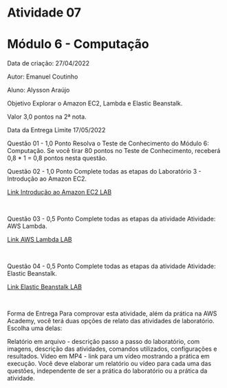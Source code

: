 # Atividade 07
# Módulo 6 - Computação
Data de criação: 27/04/2022

Autor: Emanuel Coutinho

Aluno: Alysson Araújo

Objetivo
Explorar o Amazon EC2, Lambda e Elastic Beanstalk.

Valor
3,0 pontos na 2ª nota.

Data da Entrega Limite
17/05/2022

Questão 01 - 1,0 Ponto
Resolva o Teste de Conhecimento do Módulo 6: Computação. Se você tirar 80 pontos no Teste de Conhecimento, receberá 0,8 * 1 = 0,8 pontos nesta questão.

Questão 02 - 1,0 Ponto
Complete todas as etapas do Laboratório 3 - Introdução ao Amazon EC2.

[Link Introdução ao Amazon EC2 LAB](https://drive.google.com/file/d/1CYZ8IPVYXLIhLCdhZIHGnZtFFGgHYwhR/view?usp=sharing)

<br>

Questão 03 - 0,5 Ponto
Complete todas as etapas da atividade Atividade: AWS Lambda.

[Link AWS Lambda LAB](https://drive.google.com/file/d/1U6DFxfjo4xOn2X26kneOVQ8LsIhTiN_C/view?usp=sharing)

<br>

Questão 04 - 0,5 Ponto
Complete todas as etapas da atividade Atividade: Elastic Beanstalk.

[Link Elastic Beanstalk LAB](https://drive.google.com/file/d/1MsRNKoh6K_s3WIbk5qChNbcaFIG24pIu/view?usp=sharing)

<br>

Forma de Entrega
Para comprovar esta atividade, além da prática na AWS Academy, você terá duas opções de relato das atividades de laboratório. Escolha uma delas:

Relatório em arquivo - descrição passo a passo do laboratório, com imagens, descrição das atividades, comandos utilizados, configurações e resultados.
Vídeo em MP4 - link para um vídeo mostrando a prática em execução.
Você deve elaborar um relatório ou vídeo para cada uma das questões, independente de ser a prática do laboratório ou a prática da atividade.
